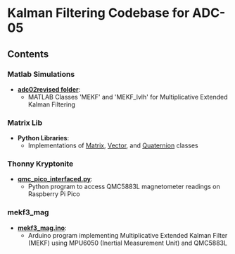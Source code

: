 # Kalman Filtering Codebase for ADC-05

## Contents

### Matlab Simulations
- **[adc02revised folder](./adc02revised)**: 
  - MATLAB Classes 'MEKF' and 'MEKF_lvlh' for Multiplicative Extended Kalman Filtering

### Matrix Lib
- **Python Libraries**:
  - Implementations of [Matrix](./Matrix%20Lib/matrix.py), [Vector](./Matrix%20Lib/vector.py), and [Quaternion](./Matrix%20Lib/quaternion.py) classes

### Thonny Kryptonite
- **[qmc_pico_interfaced.py](./Thonny%20Kryptonite/qmc_pico_interfaced.py)**: 
  - Python program to access QMC5883L magnetometer readings on Raspberry Pi Pico

### mekf3_mag
- **[mekf3_mag.ino](./mekf3_mag/mekf3_mag.ino)**: 
  - Arduino program implementing Multiplicative Extended Kalman Filter (MEKF) using MPU6050 (Inertial Measurement Unit) and QMC5883L
